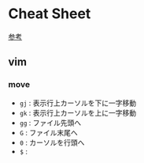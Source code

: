 # Cheat Sheet
[参考](http://seesaawiki.jp/w/yoynizi9691/d/vim%a4%ce%bb%c8%a4%a4%ca%fd)

## vim

### move
- `gj` : 表示行上カーソルを下に一字移動
- `gk` : 表示行上カーソルを上に一字移動
- `gg` : ファイル先頭へ
- `G`  : ファイル末尾へ
- `0`  : カーソルを行頭へ
- `$`  :


